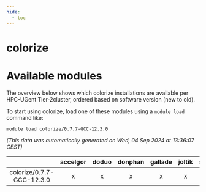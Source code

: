 ```yaml
---
hide:
  - toc
---
```


colorize
========

# Available modules


The overview below shows which colorize installations are available per HPC-UGent Tier-2cluster, ordered based on software version (new to old).

To start using colorize, load one of these modules using a `module load` command like:

```shell
module load colorize/0.7.7-GCC-12.3.0
```

*(This data was automatically generated on Wed, 04 Sep 2024 at 13:36:07 CEST)*  

| |accelgor|doduo|donphan|gallade|joltik|shinx|skitty|
| :---: | :---: | :---: | :---: | :---: | :---: | :---: | :---: |
|colorize/0.7.7-GCC-12.3.0|x|x|x|x|x|x|x|
